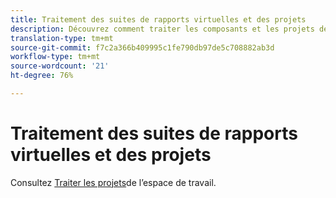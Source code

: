 ```yaml
---
title: Traitement des suites de rapports virtuelles et des projets
description: Découvrez comment traiter les composants et les projets des suites de rapports virtuelles
translation-type: tm+mt
source-git-commit: f7c2a366b409995c1fe790db97de5c708882ab3d
workflow-type: tm+mt
source-wordcount: '21'
ht-degree: 76%

---
```



# Traitement des suites de rapports virtuelles et des projets

Consultez [Traiter les projets](/help/analyze/analysis-workspace/curate-share/curate.md)de l’espace de travail.